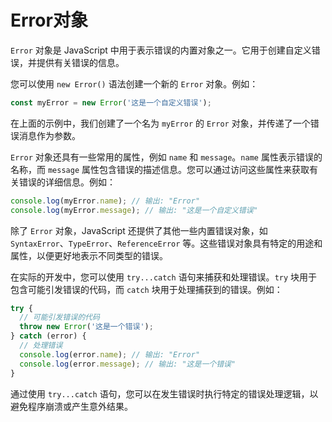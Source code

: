 # Error对象

`Error` 对象是 JavaScript 中用于表示错误的内置对象之一。它用于创建自定义错误，并提供有关错误的信息。

您可以使用 `new Error()` 语法创建一个新的 `Error` 对象。例如：

```javascript
const myError = new Error('这是一个自定义错误');
```

在上面的示例中，我们创建了一个名为 `myError` 的 `Error` 对象，并传递了一个错误消息作为参数。

`Error` 对象还具有一些常用的属性，例如 `name` 和 `message`。`name` 属性表示错误的名称，而 `message` 属性包含错误的描述信息。您可以通过访问这些属性来获取有关错误的详细信息。例如：

```javascript
console.log(myError.name); // 输出: "Error"
console.log(myError.message); // 输出: "这是一个自定义错误"
```

除了 `Error` 对象，JavaScript 还提供了其他一些内置错误对象，如 `SyntaxError`、`TypeError`、`ReferenceError` 等。这些错误对象具有特定的用途和属性，以便更好地表示不同类型的错误。

在实际的开发中，您可以使用 `try...catch` 语句来捕获和处理错误。`try` 块用于包含可能引发错误的代码，而 `catch` 块用于处理捕获到的错误。例如：

```javascript
try {
  // 可能引发错误的代码
  throw new Error('这是一个错误');
} catch (error) {
  // 处理错误
  console.log(error.name); // 输出: "Error"
  console.log(error.message); // 输出: "这是一个错误"
}
```

通过使用 `try...catch` 语句，您可以在发生错误时执行特定的错误处理逻辑，以避免程序崩溃或产生意外结果。
